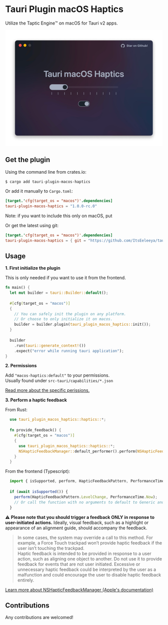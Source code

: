 # Tauri Plugin macOS Haptics
Utilize the Taptic Engine™️ on macOS for Tauri v2 apps.

<center>
  <img width=700 src="example/plugin-demo.png" alt="Screenshot of the example Tauri project using the plugin." />
</center>

## Get the plugin
Using the command line from crates.io:
```
$ cargo add tauri-plugin-macos-haptics
```

Or add it manually to `Cargo.toml`:
```toml
[target.'cfg(target_os = "macos")'.dependencies]
tauri-plugin-macos-haptics = "1.0.0-rc.0"
```
Note: if you want to include this only on macOS, put 


Or get the latest using git:
```toml
[target.'cfg(target_os = "macos")'.dependencies]
tauri-plugin-macos-haptics = { git = "https://github.com/ItsEeleeya/tauri-plugin-macos-haptics/" }
```

## Usage
**1. First initialize the plugin**

This is only needed if you want to use it from the frontend.
```rs
fn main() {
  let mut builder = tauri::Builder::default();

  #[cfg(target_os = "macos")]
  {
    // You can safely init the plugin on any platform.
    // Or choose to only initialize it on macos.
    builder = builder.plugin(tauri_plugin_macos_haptics::init());
  }

  builder
    .run(tauri::generate_context!())
    .expect("error while running tauri application");
}
```

**2. Permissions**

Add `"macos-haptics:default"` to your permissions.<br>
Usually found under `src-tauri/capabilities/*.json`

<a href="/permissions/autogenerated/reference.md">Read more about the specific perissions.</a>

**3. Perform a haptic feedback**

From Rust:
```rs
  use tauri_plugin_macos_haptics::haptics::*;

  fn provide_feedback() {
    #[cfg(target_os = "macos")]
    {
      use tauri_plugin_macos_haptics::haptics::*;
      NSHapticFeedbackManager::default_performer().perform(NSHapticFeedbackPattern::Generic, None).ok();
    }
  }
```

From the frontend (Typescript):
```ts
  import { isSupported, perform, HapticFeedbackPattern, PerformanceTime } from 'tauri-plugin-macos-haptics-api';
 
  if (await isSupported()) {
    perform(HapticFeedbackPattern.LevelChange, PerformanceTime.Now);
    // Or call the function with no arguments to default to Generic and now.
  }
```
⚠️ **Please note that you should trigger a feedback ONLY in response to user-initiated actions.**
Ideally, visual feedback, such as a highlight or appearance of an alignment guide, should accompany the feedback.

> In some cases, the system may override a call to this method. For example, a Force Touch trackpad won’t provide haptic feedback if the user isn’t touching the trackpad. <br>
Haptic feedback is intended to be provided in response to a user action, such as aligning one object to another. Do not use it to provide feedback for events that are not user initiated. Excessive or unnecessary haptic feedback could be interpreted by the user as a malfunction and could encourage the user to disable haptic feedback entirely.

[Learn more about NSHapticFeedbackManager (Apple's documentation)](https://developer.apple.com/documentation/appkit/nshapticfeedbackmanager)


## Contributions
Any contributions are welcomed!

